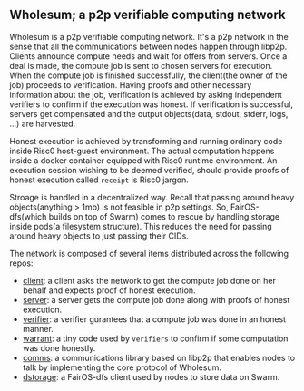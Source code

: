 ## Wholesum; a p2p verifiable computing network
Wholesum is a p2p verifiable computing network. It's a p2p network in the sense that all the communications between nodes happen through libp2p. Clients announce compute needs and wait for offers from servers. Once a deal is made, the compute job is sent to chosen servers for execution. When the compute job is finished successfully, the client(the owner of the job) proceeds to verification. Having proofs and other necessary information about the job, verification is achieved by asking independent verifiers to confirm if the execution was honest. If verification is successful, servers get compensated and the output objects(data, stdout, stderr, logs, ...) are harvested. 

Honest execution is achieved by transforming and running ordinary code inside Risc0 host-guest environment. The actual computation happens inside a docker container equipped with Risc0 runtime environment. An execution session wishing to be deemed verified, should provide proofs of honest execution called `receipt` is Risc0 jargon. 

Stroage is handled in a decentralized way. Recall that passing around heavy objects(anything > 1mb) is not feasible in p2p settings. So, FairOS-dfs(which builds on top of Swarm) comes to rescue by handling storage inside pods(a filesystem structure). This reduces the need for passing around heavy objects to just passing their CIDs.

The network is composed of several items distributed across the following repos:
- [client](https://github.com/WholesumNet/client): a client asks the network to get the compute job done on her behalf and expects proof of honest execution.
- [server](https://github.com/WholesumNet/server): a server gets the compute job done along with proofs of honest execution.
- [verifier](https://github.com/WholesumNet/verifier): a verifier gurantees that a compute job was done in an honest manner.
- [warrant](https://github.com/WholesumNet/warrant): a tiny code used by `verifiers` to confirm if some computation was done honestly.
- [comms](https://github.com/WholesumNet/comms): a communications library based on libp2p that enables nodes to talk by implementing the core protocol of Wholesum.
- [dstorage](https://github.com/WholesumNet/dstorage): a FairOS-dfs client used by nodes to store data on Swarm.
